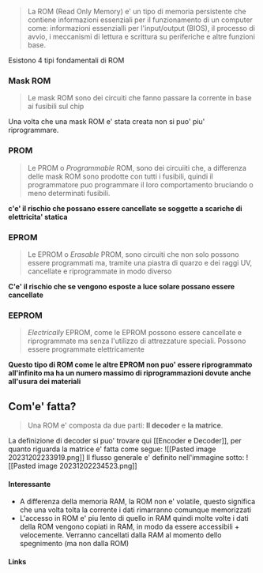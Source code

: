 >La ROM (Read Only Memory) e' un tipo di memoria persistente che contiene informazioni essenziali per il funzionamento di un computer come: informazioni essenzialli per l'input/output (BIOS), il processo di avvio, i meccanismi di lettura e scrittura su periferiche e altre funzioni base.

Esistono 4 tipi fondamentali di ROM

### Mask ROM
>Le mask ROM sono dei circuiti che fanno passare la corrente in base ai fusibili sul chip

Una volta che una mask ROM e' stata creata non si puo' piu' riprogrammare.

### PROM
>Le PROM o *Programmable* ROM, sono dei circuiiti che, a differenza delle mask ROM sono prodotte con tutti i fusibili, quindi il programmatore puo programmare il loro comportamento bruciando o meno determinati fusibili.

**c'e' il rischio che possano essere cancellate se soggette a scariche di elettricita' statica**

### EPROM
>Le EPROM o *Erasable* PROM, sono circuiti che non solo possono essere programmati ma, tramite una piastra di quarzo e dei raggi UV, cancellate e riprogrammate in modo diverso

**C'e' il rischio che se vengono esposte a luce solare possano essere cancellate**

### EEPROM
>*Electrically* EPROM, come le EPROM possono essere cancellate e riprogrammate ma senza l'utilizzo di attrezzature speciali. Possono essere programmate elettricamente

**Questo tipo di ROM come le altre EPROM non puo' essere riprogrammato all'infinito ma ha un numero massimo di riprogrammazioni dovute anche all'usura dei materiali**

## Com'e' fatta?
>Una ROM e' composta da due parti: **Il decoder** e **la matrice**.

La definizione di decoder si puo' trovare qui [[Encoder e Decoder]], per quanto riguarda la matrice e' fatta come segue:
![[Pasted image 20231202233919.png]]
Il flusso generale e' definito nell'immagine sotto:
![[Pasted image 20231202234523.png]]

#### Interessante
- A differenza della memoria RAM, la ROM non e' volatile, questo significa che una volta tolta la corrente i dati rimarranno comunque memorizzati
- L'accesso in ROM e' piu lento di quello in RAM quindi molte volte i dati della ROM vengono copiati in RAM, in modo da essere accessibili + velocemente. Verranno cancellati dalla RAM al momento dello spegnimento (ma non dalla ROM)


#### Links